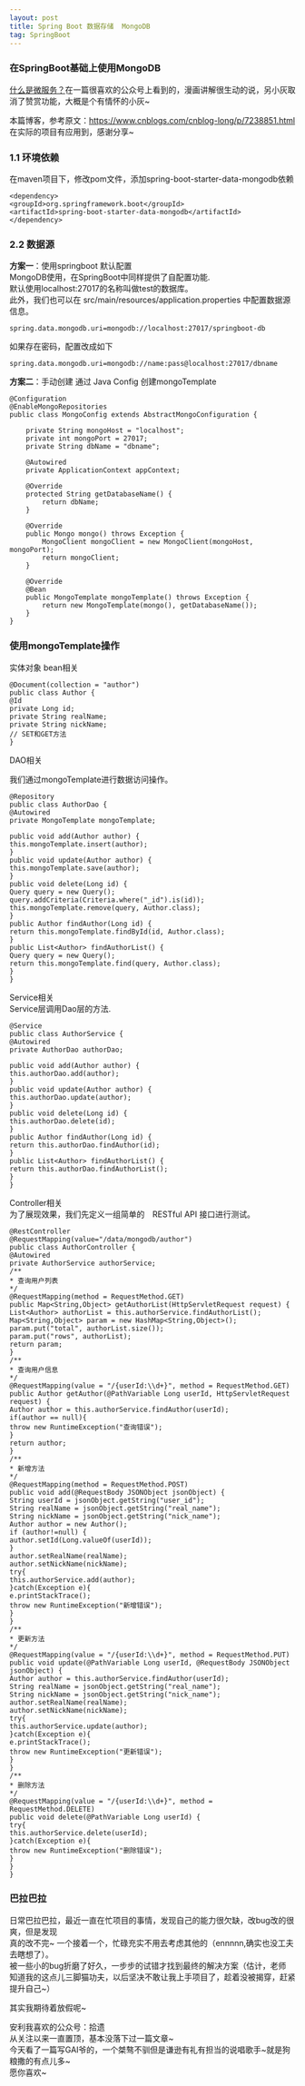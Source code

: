 ```yaml
---
layout: post
title: Spring Boot 数据存储  MongoDB
tag: SpringBoot
---
```


### 在SpringBoot基础上使用MongoDB

[什么是微服务？][1]在一篇很喜欢的公众号上看到的，漫画讲解很生动的说，另小灰取消了赞赏功能，大概是个有情怀的小灰~

本篇博客，参考原文：https://www.cnblogs.com/cnblog-long/p/7238851.html<br/>
在实际的项目有应用到，感谢分享~<br/>
### 1.1 环境依赖
在maven项目下，修改pom文件，添加spring-boot-starter-data-mongodb依赖<br/>

    <dependency>
    <groupId>org.springframework.boot</groupId>
    <artifactId>spring-boot-starter-data-mongodb</artifactId>
    </dependency>
    
### 2.2 数据源
**方案一**：使用springboot 默认配置<br/>
MongoDB使用，在SpringBoot中同样提供了自配置功能.<br/>
默认使用localhost:27017的名称叫做test的数据库。<br/>
此外，我们也可以在 src/main/resources/application.properties 中配置数据源信息。<br/>

    spring.data.mongodb.uri=mongodb://localhost:27017/springboot-db
    
如果存在密码，配置改成如下<br/>

    spring.data.mongodb.uri=mongodb://name:pass@localhost:27017/dbname

**方案二**：手动创建
通过 Java Config 创建mongoTemplate<br/>


    @Configuration
    @EnableMongoRepositories
    public class MongoConfig extends AbstractMongoConfiguration {
    
    	private String mongoHost = "localhost";
    	private int mongoPort = 27017;
    	private String dbName = "dbname";
    
    	@Autowired
    	private ApplicationContext appContext;
    
    	@Override
    	protected String getDatabaseName() {
    		return dbName;
    	}
    
    	@Override
    	public Mongo mongo() throws Exception {
    		MongoClient mongoClient = new MongoClient(mongoHost, mongoPort);
    		return mongoClient;
    	}
    
    	@Override
    	@Bean
    	public MongoTemplate mongoTemplate() throws Exception {
    		return new MongoTemplate(mongo(), getDatabaseName());
    	}
    }
    
### 使用mongoTemplate操作
实体对象 bean相关<br/>

    @Document(collection = "author")
    public class Author {
    @Id
    private Long id;
    private String realName;
    private String nickName;
    // SET和GET方法
    }
    
DAO相关<br/>

我们通过mongoTemplate进行数据访问操作。<br/>

    @Repository
    public class AuthorDao {
    @Autowired
    private MongoTemplate mongoTemplate;
     
    public void add(Author author) {
    this.mongoTemplate.insert(author);
    }
    public void update(Author author) {
    this.mongoTemplate.save(author);
    }
    public void delete(Long id) {
    Query query = new Query();
    query.addCriteria(Criteria.where("_id").is(id));
    this.mongoTemplate.remove(query, Author.class);
    }
    public Author findAuthor(Long id) {
    return this.mongoTemplate.findById(id, Author.class);
    }
    public List<Author> findAuthorList() {
    Query query = new Query();
    return this.mongoTemplate.find(query, Author.class);
    }
    }
    
    
Service相关<br/>
Service层调用Dao层的方法.<br/>

    @Service
    public class AuthorService {
    @Autowired
    private AuthorDao authorDao;
     
    public void add(Author author) {
    this.authorDao.add(author);
    }
    public void update(Author author) {
    this.authorDao.update(author);
    }
    public void delete(Long id) {
    this.authorDao.delete(id);
    }
    public Author findAuthor(Long id) {
    return this.authorDao.findAuthor(id);
    }
    public List<Author> findAuthorList() {
    return this.authorDao.findAuthorList();
    }
    }
    
Controller相关<br/>
为了展现效果，我们先定义一组简单的　RESTful API 接口进行测试。<br/>

    @RestController
    @RequestMapping(value="/data/mongodb/author")
    public class AuthorController {
    @Autowired
    private AuthorService authorService;
    /**
    * 查询用户列表
    */
    @RequestMapping(method = RequestMethod.GET)
    public Map<String,Object> getAuthorList(HttpServletRequest request) {
    List<Author> authorList = this.authorService.findAuthorList();
    Map<String,Object> param = new HashMap<String,Object>();
    param.put("total", authorList.size());
    param.put("rows", authorList);
    return param;
    }
    /**
    * 查询用户信息
    */
    @RequestMapping(value = "/{userId:\\d+}", method = RequestMethod.GET)
    public Author getAuthor(@PathVariable Long userId, HttpServletRequest request) {
    Author author = this.authorService.findAuthor(userId);
    if(author == null){
    throw new RuntimeException("查询错误");
    }
    return author;
    }
    /**
    * 新增方法
    */
    @RequestMapping(method = RequestMethod.POST)
    public void add(@RequestBody JSONObject jsonObject) {
    String userId = jsonObject.getString("user_id");
    String realName = jsonObject.getString("real_name");
    String nickName = jsonObject.getString("nick_name");
    Author author = new Author();
    if (author!=null) {
    author.setId(Long.valueOf(userId));
    }
    author.setRealName(realName);
    author.setNickName(nickName);
    try{
    this.authorService.add(author);
    }catch(Exception e){
    e.printStackTrace();
    throw new RuntimeException("新增错误");
    }
    }
    /**
    * 更新方法
    */
    @RequestMapping(value = "/{userId:\\d+}", method = RequestMethod.PUT)
    public void update(@PathVariable Long userId, @RequestBody JSONObject jsonObject) {
    Author author = this.authorService.findAuthor(userId);
    String realName = jsonObject.getString("real_name");
    String nickName = jsonObject.getString("nick_name");
    author.setRealName(realName);
    author.setNickName(nickName);
    try{
    this.authorService.update(author);
    }catch(Exception e){
    e.printStackTrace();
    throw new RuntimeException("更新错误");
    }
    }
    /**
    * 删除方法
    */
    @RequestMapping(value = "/{userId:\\d+}", method = RequestMethod.DELETE)
    public void delete(@PathVariable Long userId) {
    try{
    this.authorService.delete(userId);
    }catch(Exception e){
    throw new RuntimeException("删除错误");
    }
    }
    }
    
### 巴拉巴拉
日常巴拉巴拉，最近一直在忙项目的事情，发现自己的能力很欠缺，改bug改的很爽，但是发现<br/>真的改不完~ 一个接着一个，忙碌充实不用去考虑其他的（ennnnn,确实也没工夫去瞎想了）。<br/>被一些小的bug折磨了好久，一步步的试错才找到最终的解决方案（估计，老师<br/>知道我的这点儿三脚猫功夫，以后坚决不敢让我上手项目了，趁着没被揭穿，赶紧提升自己~）<br/>

其实我期待着放假呢~<br/>

安利我喜欢的公众号：拾遗<br/>
从关注以来一直置顶，基本没落下过一篇文章~<br/>
今天看了一篇写GAI爷的，一个桀骜不驯但是谦逊有礼有担当的说唱歌手~就是狗粮撒的有点儿多~<br/>
愿你喜欢~<br/>


  [1]: http://mp.weixin.qq.com/s/FRVOYlgZCO524KwzQRohLA